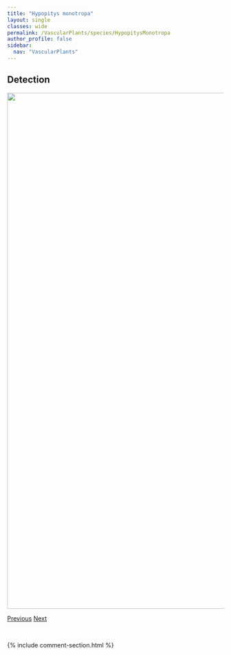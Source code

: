 ```yaml
---
title: "Hypopitys monotropa"
layout: single
classes: wide
permalink: /VascularPlants/species/HypopitysMonotropa
author_profile: false
sidebar:
  nav: "VascularPlants"
---
```


<h2>Detection</h2>

<a href="https://drive.google.com/uc?export=view&id=1nYs3bXwomtH-u1K8yMNNLd7lwPtPrR9c">
<img src="https://drive.google.com/uc?export=view&id=1nYs3bXwomtH-u1K8yMNNLd7lwPtPrR9c" height = "1200" width = "800">
</a>


<a href="/DevelopmentWebsite/VascularPlants/species/HypericumMajus" class="pagination--pager" title="Hypericum majus">Previous</a> <a href="/DevelopmentWebsite/VascularPlants/species/ImpatiensCapensisNoliTangere" class="pagination--pager" title="Impatiens capensis/noli-tangere">Next</a>

<p>&nbsp;</p>

{% include comment-section.html %}
